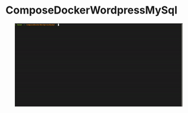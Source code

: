 # ComposeDockerWordpressMySql

<p align="center">
  <img width="90%" src="https://github.com/AliiAhmadi/ComposeDockerWordpressMySql/blob/main/media/demo.gif">
</p>
